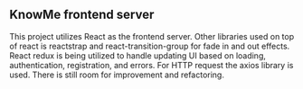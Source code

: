 ## KnowMe frontend server

This project utilizes React as the frontend server. Other libraries used on top of react is reactstrap and react-transition-group for fade in and out effects. React redux is being utilized to handle updating UI based on loading, authentication, registration, and errors. For HTTP request the axios library is used. There is still room for improvement and refactoring.